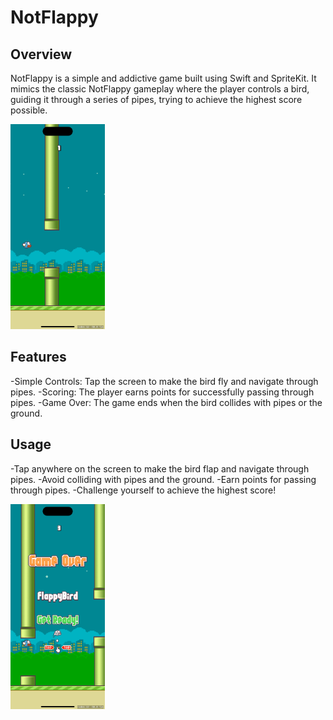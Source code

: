 # NotFlappy

## Overview
NotFlappy is a simple and addictive game built using Swift and SpriteKit. It mimics the classic NotFlappy gameplay where the player controls a bird, guiding it through a series of pipes, trying to achieve the highest score possible.

<img src="https://github.com/ndubauskas/NotFlappy/blob/main/NotFlappy/screenshots/gameplay.png" width="30%">

## Features
-Simple Controls: Tap the screen to make the bird fly and navigate through pipes.
-Scoring: The player earns points for successfully passing through pipes.
-Game Over: The game ends when the bird collides with pipes or the ground.


## Usage
-Tap anywhere on the screen to make the bird flap and navigate through pipes.
-Avoid colliding with pipes and the ground.
-Earn points for passing through pipes.
-Challenge yourself to achieve the highest score!

<img src="https://github.com/ndubauskas/NotFlappy/blob/main/NotFlappy/screenshots/gameover.png" width="30%">
